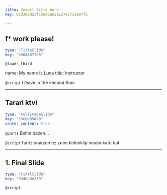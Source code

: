 ```yaml
---
title: Insert title here
key: 02d38ad53fc59e6ab2a127e1731e07f3

---
```

## f* work please!

```yaml
type: "TitleSlide"
key: "b564487198"
```

`@lower_third`

name: My name is Luca
title: Instructor


`@script`
I leave in the second floor


---
## Tarari ktvi[](https://assets.datacamp.com/production/repositories/2196/datasets/918b01868caa863c9214ad932e381acde170b591/delitu%20plot%20wide.jpeg)

```yaml
type: "FullImageSlide"
key: "19cbd858e0"
center_content: true
```

`@part1`
Behin bazen... [](https://assets.datacamp.com/production/repositories/2196/datasets/d48bbcd414edf863bd6529023519f915e02ab425/testmp4.m4v)


`@script`
funtzionatzen ez zuen bideoklip madarikatu bat


---
## 1. Final Slide

```yaml
type: "FinalSlide"
key: "834bb0e239"
```

`@script`



